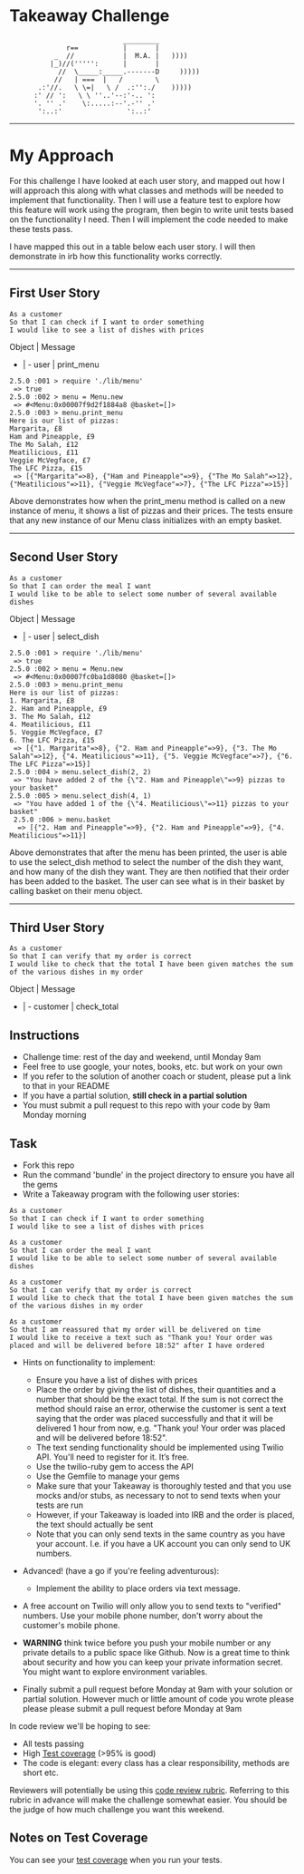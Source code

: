 Takeaway Challenge
==================
```
                            _________
              r==           |       |
           _  //            |  M.A. |   ))))
          |_)//(''''':      |       |
            //  \_____:_____.-------D     )))))
           //   | ===  |   /        \
       .:'//.   \ \=|   \ /  .:'':./    )))))
      :' // ':   \ \ ''..'--:'-.. ':
      '. '' .'    \:.....:--'.-'' .'
       ':..:'                ':..:'

 ```
---
# My Approach
For this challenge I have looked at each user story, and mapped out how I will approach this along with what classes and methods will be needed to implement that functionality. Then I will use a feature test to explore how this feature will work using the program, then begin to write unit tests based on the functionality I need. Then I will implement the code needed to make these tests pass.

I have mapped this out in a table below each user story. I will then demonstrate in irb how this functionality works correctly.

---
## First User Story
```
As a customer
So that I can check if I want to order something
I would like to see a list of dishes with prices
```

Object | Message
- | -
user | print_menu

```
2.5.0 :001 > require './lib/menu'
 => true
2.5.0 :002 > menu = Menu.new
 => #<Menu:0x00007f9d2f1884a8 @basket=[]>
2.5.0 :003 > menu.print_menu
Here is our list of pizzas:
Margarita, £8
Ham and Pineapple, £9
The Mo Salah, £12
Meatilicious, £11
Veggie McVegface, £7
The LFC Pizza, £15
 => [{"Margarita"=>8}, {"Ham and Pineapple"=>9}, {"The Mo Salah"=>12}, {"Meatilicious"=>11}, {"Veggie McVegface"=>7}, {"The LFC Pizza"=>15}]
 ```

 Above demonstrates how when the print_menu method is called on a new instance of menu, it shows a list of pizzas and their prices. The tests ensure that any new instance of our Menu class initializes with an empty basket.

 ---
## Second User Story
```
As a customer
So that I can order the meal I want
I would like to be able to select some number of several available dishes
```

Object | Message
- | -
user | select_dish

```
2.5.0 :001 > require './lib/menu'
 => true
2.5.0 :002 > menu = Menu.new
 => #<Menu:0x00007fc0ba1d8080 @basket=[]>
2.5.0 :003 > menu.print_menu
Here is our list of pizzas:
1. Margarita, £8
2. Ham and Pineapple, £9
3. The Mo Salah, £12
4. Meatilicious, £11
5. Veggie McVegface, £7
6. The LFC Pizza, £15
 => [{"1. Margarita"=>8}, {"2. Ham and Pineapple"=>9}, {"3. The Mo Salah"=>12}, {"4. Meatilicious"=>11}, {"5. Veggie McVegface"=>7}, {"6. The LFC Pizza"=>15}]
2.5.0 :004 > menu.select_dish(2, 2)
 => "You have added 2 of the {\"2. Ham and Pineapple\"=>9} pizzas to your basket"
2.5.0 :005 > menu.select_dish(4, 1)
 => "You have added 1 of the {\"4. Meatilicious\"=>11} pizzas to your basket"
 2.5.0 :006 > menu.basket
  => [{"2. Ham and Pineapple"=>9}, {"2. Ham and Pineapple"=>9}, {"4. Meatilicious"=>11}]
```
Above demonstrates that after the menu has been printed, the user is able to use the select_dish method to select the number of the dish they want, and how many of the dish they want. They are then notified that their order has been added to the basket. The user can see what is in their basket by calling basket on their menu object.

---
## Third User Story
```
As a customer
So that I can verify that my order is correct
I would like to check that the total I have been given matches the sum of the various dishes in my order
```

Object | Message
- | -
customer | check_total







Instructions
-------

* Challenge time: rest of the day and weekend, until Monday 9am
* Feel free to use google, your notes, books, etc. but work on your own
* If you refer to the solution of another coach or student, please put a link to that in your README
* If you have a partial solution, **still check in a partial solution**
* You must submit a pull request to this repo with your code by 9am Monday morning

Task
-----

* Fork this repo
* Run the command 'bundle' in the project directory to ensure you have all the gems
* Write a Takeaway program with the following user stories:

```
As a customer
So that I can check if I want to order something
I would like to see a list of dishes with prices

As a customer
So that I can order the meal I want
I would like to be able to select some number of several available dishes

As a customer
So that I can verify that my order is correct
I would like to check that the total I have been given matches the sum of the various dishes in my order

As a customer
So that I am reassured that my order will be delivered on time
I would like to receive a text such as "Thank you! Your order was placed and will be delivered before 18:52" after I have ordered
```

* Hints on functionality to implement:
  * Ensure you have a list of dishes with prices
  * Place the order by giving the list of dishes, their quantities and a number that should be the exact total. If the sum is not correct the method should raise an error, otherwise the customer is sent a text saying that the order was placed successfully and that it will be delivered 1 hour from now, e.g. "Thank you! Your order was placed and will be delivered before 18:52".
  * The text sending functionality should be implemented using Twilio API. You'll need to register for it. It’s free.
  * Use the twilio-ruby gem to access the API
  * Use the Gemfile to manage your gems
  * Make sure that your Takeaway is thoroughly tested and that you use mocks and/or stubs, as necessary to not to send texts when your tests are run
  * However, if your Takeaway is loaded into IRB and the order is placed, the text should actually be sent
  * Note that you can only send texts in the same country as you have your account. I.e. if you have a UK account you can only send to UK numbers.

* Advanced! (have a go if you're feeling adventurous):
  * Implement the ability to place orders via text message.

* A free account on Twilio will only allow you to send texts to "verified" numbers. Use your mobile phone number, don't worry about the customer's mobile phone.

* **WARNING** think twice before you push your mobile number or any private details to a public space like Github. Now is a great time to think about security and how you can keep your private information secret. You might want to explore environment variables.

* Finally submit a pull request before Monday at 9am with your solution or partial solution.  However much or little amount of code you wrote please please please submit a pull request before Monday at 9am


In code review we'll be hoping to see:

* All tests passing
* High [Test coverage](https://github.com/makersacademy/course/blob/master/pills/test_coverage.md) (>95% is good)
* The code is elegant: every class has a clear responsibility, methods are short etc.

Reviewers will potentially be using this [code review rubric](docs/review.md).  Referring to this rubric in advance will make the challenge somewhat easier.  You should be the judge of how much challenge you want this weekend.

Notes on Test Coverage
------------------

You can see your [test coverage](https://github.com/makersacademy/course/blob/master/pills/test_coverage.md) when you run your tests.

